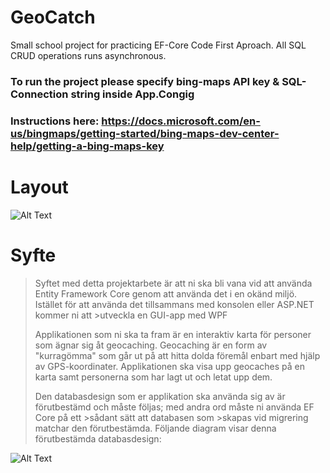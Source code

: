 # GeoCatch
Small school project for practicing EF-Core Code First Aproach. All SQL CRUD operations runs asynchronous.
### To run the project please specify bing-maps API key & SQL-Connection string inside App.Congig
### Instructions here: https://docs.microsoft.com/en-us/bingmaps/getting-started/bing-maps-dev-center-help/getting-a-bing-maps-key

# Layout
![Alt Text](https://github.com/FkLaagom/GeoCatch/blob/master/MD/Example.png)

# Syfte
>Syftet med detta projektarbete är att ni ska bli vana vid att använda Entity Framework Core genom att använda det i en okänd miljö. 
>Istället för att använda det tillsammans med konsolen eller ASP.NET kommer ni att >utveckla en GUI-app med WPF
>
>Applikationen som ni ska ta fram är en interaktiv karta för personer som ägnar sig åt geocaching.
>Geocaching är en form av "kurragömma" som går ut på att hitta dolda föremål enbart med hjälp av GPS-koordinater.
>Applikationen ska visa upp geocaches på en karta samt personerna som har lagt ut och letat upp dem.
>
>Den databasdesign som er applikation ska använda sig av är förutbestämd och måste följas; med andra ord måste ni använda EF Core på ett >sådant sätt att databasen som >skapas vid migrering matchar den förutbestämda. Följande diagram visar denna förutbestämda databasdesign:

![Alt Text](https://github.com/FkLaagom/GeoCatch/blob/master/MD/Databasdesign.png)
